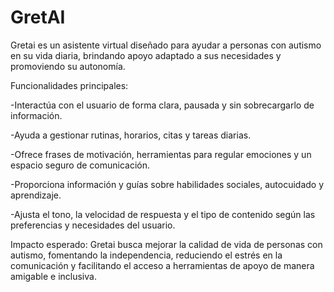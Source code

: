 # GretAI

Gretai es un asistente virtual diseñado para ayudar a personas con autismo en su vida diaria, brindando apoyo adaptado a sus necesidades y promoviendo su autonomía.

Funcionalidades principales:

-Interactúa con el usuario de forma clara, pausada y sin sobrecargarlo de información.

-Ayuda a gestionar rutinas, horarios, citas y tareas diarias.

-Ofrece frases de motivación, herramientas para regular emociones y un espacio seguro de comunicación.

-Proporciona información y guías sobre habilidades sociales, autocuidado y aprendizaje.

-Ajusta el tono, la velocidad de respuesta y el tipo de contenido según las preferencias y necesidades del usuario.

Impacto esperado:
Gretai busca mejorar la calidad de vida de personas con autismo, fomentando la independencia, reduciendo el estrés en la comunicación y facilitando el acceso a herramientas de apoyo de manera amigable e inclusiva.
